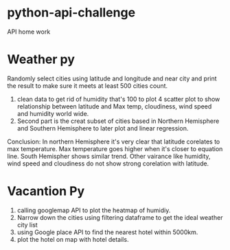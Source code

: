# python-api-challenge
 API home work


# Weather py
Randomly select cities using latitude and longitude and near city and print the result to make sure it meets at least 500 cities count. 
1. clean data to get rid of humidity that's 100 to plot 4 scatter plot to show relationship between latitude and Max temp, cloudiness, wind speed and humidity world wide. 
2. Second part is the creat subset of cities based in Northern Hemisphere and Southern Hemisphere to later plot and linear regression. 

Conclusion: 
In northern Hemisphere it's very clear that latitude corelates to max temperature. Max temperature goes higher when it's closer to equation line. South Hemispher shows similar trend. Other vairance like humidity, wind speed and cloudiness do not show strong corelation with latitude. 

# Vacantion Py
1. calling googlemap API to plot the heatmap of humidiy. 
2. Narrow down the cities using filtering dataframe to get the ideal weather city list
3. using Google place API to find the nearest hotel within 5000km.
4. plot the hotel on map with hotel details. 